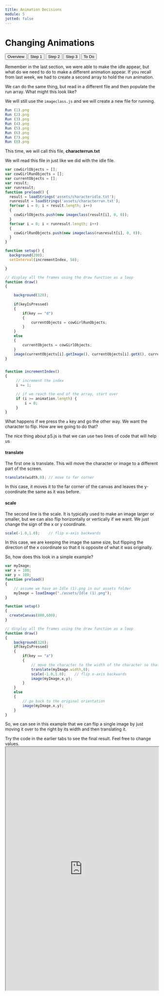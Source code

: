 ```yaml
---
title: Animation Decisions
module: 5
jotted: false
---
```


# Changing Animations

<div class="tab">
  <button class="tablinks active" onclick="openTab(event, 'Overview')">Overview</button>
  <button class="tablinks" onclick="openTab(event, 'step1')">Step 1</button>
  <button class="tablinks" onclick="openTab(event, 'step2')">Step 2</button>
  <button class="tablinks" onclick="openTab(event, 'step3')">Step 3</button>
  <button class="tablinks" onclick="openTab(event, 'ToDo')">To Do</button>
 
</div>
<div id="Overview" class="tabcontent" style="display:block"  >
<div class="tabhtml" markdown="1">

Remember in the last section, we were able to make the idle appear, but what do we need to do to make a different animation appear.  If you recall from last week, we had to create a second array to hold the run animation.

We can do the same thing, but read in a different file and then populate the run array.  What might this look like?

We will still use the `imageclass.js` and we will create a new file for running.

</div>
</div>

<div id="step1" class="tabcontent">
<div class="tabhtml" markdown="1">

```js
Run (1).png
Run (2).png
Run (3).png
Run (4).png
Run (5).png
Run (6).png
Run (7).png
Run (8).png

```

This time, we will call this file, **characterrun.txt**

</div>
</div>
<div id="step2" class="tabcontent">
<div class="tabhtml" markdown="1">

We will read this file in just like we did with the idle file.

```js
var cowGirlObjects = [];
var cowGirlRunObjects = [];
var currentObjects = [];
var result;
var runresult;
function preload() {
  result = loadStrings('assets/characteridle.txt');
  runresult = loadStrings('assets/characterrun.txt');
  for(var i = 0; i < result.length; i++)
  {
    cowGirlObjects.push(new imageclass(result[i], 0, 0));
  }
  for(var i = 0; i < runresult.length; i++)
  {
    cowGirlRunObjects.push(new imageclass(runresult[i], 0, 0));
  }
}

function setup() {
  background(200);
  setInterval(incrementIndex, 50);

}

// display all the frames using the draw function as a loop
function draw() 
{

    background(120);
    
    if(keyIsPressed)
    {
        if(key == "d")
        {
            currentObjects = cowGirlRunObjects;
        }
    }
    else
    {
        currentObjects = cowGirlObjects;
    }
    image(currentObjects[i].getImage(), currentObjects[i].getX(), currentObjects[i].getY());
}


function incrementIndex()
{
     // increment the index
     i += 1;

     // if we reach the end of the array, start over
     if (i >= animation.length) {
         i = 0;
     }
}

```

</div>
</div>
<div id="step3" class="tabcontent">
<div class="tabhtml" markdown="1">

What happens if we press the `a` key and go the other way.  We want the character to flip. How are we going to do that?

The nice thing about p5.js is that we can use two lines of code that will help us

#### translate

The first one is translate.  This will move the character or image to a different part of the screen.

```js
translate(width,0); // move to far corner
```

In this case, it moves it to the far corner of the canvas and leaves the y-coordinate the same as it was before.

#### scale

The second line is the scale.  It is typically used to make an image larger or smaller, but we can also flip horizontally or vertically if we want.  We just change the sign of the x or y coordinate.

```js
scale(-1.0,1.0);    // flip x-axis backwards
```

In this case, we are keeping the image the same size, but flipping the direction of the x coordinate so that it is opposite of what it was originally.

So, how does this look in a simple example?

```js
var myImage;
var x = 100;
var y = 100;
function preload() 
{
    // assume we have an Idle (1).png in our assets folder
    myImage = loadImage("./assets/Idle (1).png");
}

function setup() 
{
  createCanvas(800,600);
}

// display all the frames using the draw function as a loop
function draw() 
{
    background(120);
    if(keyIsPressed)
    {
        if(key == "a")
        {
            // move the character to the width of the character so that it can flip
            translate(myImage.width,0); 
            scale(-1.0,1.0);    // flip x-axis backwards
            image(myImage,x,y);
        }
    }
    else
    {
        // go back to the original orientation
        image(myImage,x,y);
    }    
}

```

So, we can see in this example that we can flip a single image by just moving it over to the right by its width and then translating it.

</div>
</div>
<div id="ToDo" class="tabcontent">
<div class="tabhtml" markdown="1">
Try the code in the earlier tabs to see the final result. Feel free to change values.

<iframe src="https://editor.p5js.org/" width="100%" height="800px"></iframe>
</div>
</div>